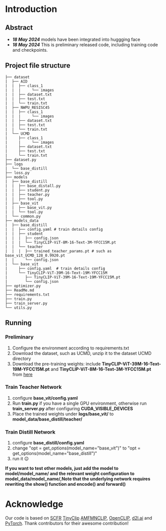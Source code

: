 # Introduction

## Abstract

- ***18 May 2024*** models have been integrated into huggging face
- ***18 May 2024*** This is preliminary released code, including training code and checkpoints.

## Project file structure

```
├── dataset 
|  ├── AID
|  |  ├── class_1
|  |  |     └── images
|  |  ├── dataset.txt
|  |  ├── test.txt
|  |  └── train.txt
|  ├── NWPU_RESISC45
|  |  ├── class_1
|  |  |     └── images
|  |  ├── dataset.txt
|  |  ├── test.txt
|  |  └── train.txt
|  └── UCMD
|     ├── class_1
|     |     └── images
|     ├── dataset.txt
|     ├── test.txt
|     └── train.txt
├── dataset.py 
├── logs
|  └── base_distill
├── loss.py
├── models
|  ├── base_distill
|  |  ├── base_distall.py
|  |  ├── student.py
|  |  ├── teacher.py
|  |  ├── tool.py
|  ├── base_vit
|  |  ├── base_vit.py
|  |  └── tool.py
|  └── common.py
├── models_data
|  ├── base_distill
|  |  ├── config.yaml # train details config
|  |  ├── student
|  |  |  ├── config.json
|  |  |  └── TinyCLIP-ViT-8M-16-Text-3M-YFCC15M.pt
|  |  └── teacher
|  |  |  ├── trained_teacher_params.pt # such as base_vit_UCMD_128_0.9920.pt
|  |     └── config.json
|  └── base_vit
|     ├── config.yaml  # train details config
|     └── TinyCLIP-ViT-39M-16-Text-19M-YFCC15M
|        ├── TinyCLIP-ViT-39M-16-Text-19M-YFCC15M.pt
|        └── config.json
├── optimizer.py
├── ReadMe.md
├── requirements.txt
├── train.py
├── train_server.py
└── utils.py
```

## Running

### Preliminary

1. Configure the environment according to requirements.txt
2.  Download the dataset, such as UCMD, unzip it to the dataset UCMD directory
3. Download the pre-training weights: include **TinyCLIP-ViT-39M-16-Text-19M-YFCC15M.pt** and  **TinyCLIP-ViT-8M-16-Text-3M-YFCC15M.pt** from [here](https://github.com/wkcn/TinyCLIP) 

### Train Teacher Network 

1.  configure **base_vit/config.yaml**
2.  Run **train.py** if you have a single GPU environment, otherwise run **train_server.py** after configuring **CUDA_VISIBLE_DEVICES**
3.  Place the trained weights under **logs/base_vit/** to **model_data/base_distill/teacher/**

### Train Distill Network

1. configure **base_distill/config.yaml**
2.  change "opt = get_options(model_name="base_vit")" to "opt = get_options(model_name="base_distill")"
3. run it :wink:

**If you want to test other models, just add the model to model/model_name/ and the relevant weight configuration to model_data/model_name/,Note that the underlying network requires rewriting the show() function and encode() and forward()**




# Acknowledge

Our code is based on [SCFR](https://github.com/xdplay17/SCFR) [TinyClip](https://github.com/wkcn/TinyCLIP) [AMFMN](https://github.com/xiaoyuan1996/AMFMN)[CLIP](https://github.com/openai/CLIP), [OpenCLIP](https://github.com/mlfoundations/open_clip), [d2l.ai](https://zh-v2.d2l.ai/index.html) and [PyTorch](https://github.com/pytorch/pytorch). Thank contributors for their awesome contribution!

